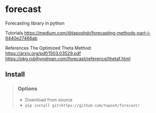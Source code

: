 # forecast
Forecasting library in python

Tutorials
https://medium.com/@taposhdr/forecasting-methods-part-i-9440e27466ab

References
The Optimized Theta Method: https://arxiv.org/pdf/1503.03529.pdf
https://pkg.robjhyndman.com/forecast/reference/thetaf.html


## Install

> ### Options
> - Download from source
> - `pip install git+https://github.com/taposh/forecast/`


